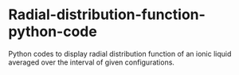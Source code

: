 # Radial-distribution-function-python-code
Python codes to display radial distribution function of an ionic liquid averaged over the interval of given configurations. 
